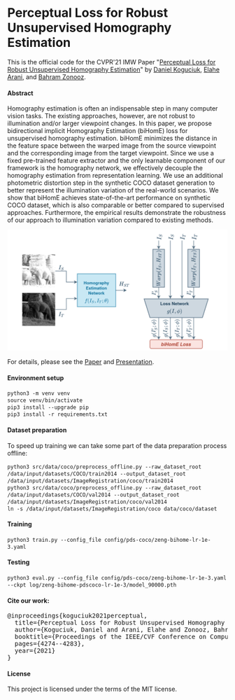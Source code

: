 # Perceptual Loss for Robust Unsupervised Homography Estimation


This is the official code for the CVPR'21 IMW Paper "[Perceptual Loss for Robust Unsupervised Homography Estimation](https://openaccess.thecvf.com/content/CVPR2021W/IMW/html/Koguciuk_Perceptual_Loss_for_Robust_Unsupervised_Homography_Estimation_CVPRW_2021_paper.html)" by [Daniel Koguciuk](https://linkedin.com/in/danielkoguciuk), [Elahe Arani](https://www.researchgate.net/profile/Elahe-Arani), and [Bahram Zonooz](https://scholar.google.com/citations?hl=en&user=FZmIlY8AAAAJ).

#### Abstract

Homography estimation is often an indispensable step in many computer vision tasks. The existing approaches, however, are not robust to illumination and/or larger viewpoint changes. In this paper, we propose bidirectional implicit Homography Estimation (biHomE) loss for unsupervised homography estimation. biHomE minimizes the distance in the feature space between the warped image from the source viewpoint and the corresponding image from the target viewpoint. Since we use a fixed pre-trained feature extractor and the only learnable component of our framework is the homography network, we effectively decouple the homography estimation from representation learning. We use an additional photometric distortion step in the synthetic COCO dataset generation to better represent the illumination variation of the real-world scenarios. We show that biHomE achieves state-of-the-art performance on synthetic COCO dataset, which is also comparable or better compared to supervised approaches. Furthermore, the empirical results demonstrate the robustness of our approach to illumination variation compared to existing methods.

![alt text](fig/teaser.png)

For details, please see the [Paper](https://openaccess.thecvf.com/content/CVPR2021W/IMW/html/Koguciuk_Perceptual_Loss_for_Robust_Unsupervised_Homography_Estimation_CVPRW_2021_paper.html) and [Presentation](https://www.youtube.com/watch?v=X6aRM2ctxXI&ab_channel=NeurAI).

#### Environment setup

```
python3 -m venv venv
source venv/bin/activate
pip3 install --upgrade pip
pip3 install -r requirements.txt
```

#### Dataset preparation

To speed up training we can take some part of the data preparation process offline:

```
python3 src/data/coco/preprocess_offline.py --raw_dataset_root /data/input/datasets/COCO/train2014 --output_dataset_root /data/input/datasets/ImageRegistration/coco/train2014
python3 src/data/coco/preprocess_offline.py --raw_dataset_root /data/input/datasets/COCO/val2014 --output_dataset_root /data/input/datasets/ImageRegistration/coco/val2014
ln -s /data/input/datasets/ImageRegistration/coco data/coco/dataset
```

#### Training

```
python3 train.py --config_file config/pds-coco/zeng-bihome-lr-1e-3.yaml
```

#### Testing

```
python3 eval.py --config_file config/pds-coco/zeng-bihome-lr-1e-3.yaml --ckpt log/zeng-bihome-pdscoco-lr-1e-3/model_90000.pth
```

#### Cite our work:
<pre>
@inproceedings{koguciuk2021perceptual,
  title={Perceptual Loss for Robust Unsupervised Homography Estimation},
  author={Koguciuk, Daniel and Arani, Elahe and Zonooz, Bahram},
  booktitle={Proceedings of the IEEE/CVF Conference on Computer Vision and Pattern Recognition},
  pages={4274--4283},
  year={2021}
}
</pre>

#### License
This project is licensed under the terms of the MIT license.
